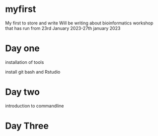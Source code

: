# myfirst
My first to store and write
Will be writing about bioinformatics workshop that has run from 23rd January 2023-27th january 2023

# Day one
installation of tools

install 
git bash and Rstudio


# Day two
introduction to commandline


# Day Three
